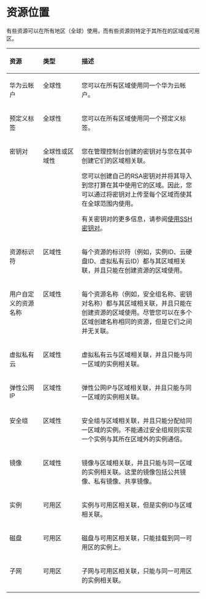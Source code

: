 # 资源位置<a name="ZH-CN_TOPIC_0157533507"></a>

有些资源可以在所有地区（全球）使用，而有些资源则特定于其所在的区域或可用区。

<a name="table265784111616"></a>
<table><thead align="left"><tr id="row1965814481612"><th class="cellrowborder" valign="top" width="17.381738173817382%" id="mcps1.1.4.1.1"><p id="p196589441615"><a name="p196589441615"></a><a name="p196589441615"></a>资源</p>
</th>
<th class="cellrowborder" valign="top" width="19.971997199719972%" id="mcps1.1.4.1.2"><p id="p86581548162"><a name="p86581548162"></a><a name="p86581548162"></a>类型</p>
</th>
<th class="cellrowborder" valign="top" width="62.646264626462646%" id="mcps1.1.4.1.3"><p id="p26581342162"><a name="p26581342162"></a><a name="p26581342162"></a>描述</p>
</th>
</tr>
</thead>
<tbody><tr id="row9658114111617"><td class="cellrowborder" valign="top" width="17.381738173817382%" headers="mcps1.1.4.1.1 "><p id="p206586416162"><a name="p206586416162"></a><a name="p206586416162"></a>华为云帐户</p>
</td>
<td class="cellrowborder" valign="top" width="19.971997199719972%" headers="mcps1.1.4.1.2 "><p id="p465812471612"><a name="p465812471612"></a><a name="p465812471612"></a>全球性</p>
</td>
<td class="cellrowborder" valign="top" width="62.646264626462646%" headers="mcps1.1.4.1.3 "><p id="p16658104121616"><a name="p16658104121616"></a><a name="p16658104121616"></a>您可以在所有区域使用同一个华为云帐户。</p>
</td>
</tr>
<tr id="row112814835512"><td class="cellrowborder" valign="top" width="17.381738173817382%" headers="mcps1.1.4.1.1 "><p id="p1029385550"><a name="p1029385550"></a><a name="p1029385550"></a>预定义标签</p>
</td>
<td class="cellrowborder" valign="top" width="19.971997199719972%" headers="mcps1.1.4.1.2 "><p id="p202914835513"><a name="p202914835513"></a><a name="p202914835513"></a>全球性</p>
</td>
<td class="cellrowborder" valign="top" width="62.646264626462646%" headers="mcps1.1.4.1.3 "><p id="p5292815514"><a name="p5292815514"></a><a name="p5292815514"></a>您可以在所有区域使用同一个预定义标签。</p>
</td>
</tr>
<tr id="row6658124171617"><td class="cellrowborder" valign="top" width="17.381738173817382%" headers="mcps1.1.4.1.1 "><p id="p5658544163"><a name="p5658544163"></a><a name="p5658544163"></a>密钥对</p>
</td>
<td class="cellrowborder" valign="top" width="19.971997199719972%" headers="mcps1.1.4.1.2 "><p id="p16658941161"><a name="p16658941161"></a><a name="p16658941161"></a>全球性或区域性</p>
</td>
<td class="cellrowborder" valign="top" width="62.646264626462646%" headers="mcps1.1.4.1.3 "><p id="p6184135132613"><a name="p6184135132613"></a><a name="p6184135132613"></a>您在管理控制台创建的密钥对与您在其中创建它们的区域相关联。</p>
<p id="p5658154111619"><a name="p5658154111619"></a><a name="p5658154111619"></a>您可以创建自己的RSA密钥对并将其导入到您打算在其中使用它的区域。因此，您可以通过将密钥对上传至每个区域而使其在全球范围内使用。</p>
<p id="p897402182714"><a name="p897402182714"></a><a name="p897402182714"></a>有关密钥对的更多信息，请参阅<a href="使用SSH密钥对.md">使用SSH密钥对</a>。</p>
</td>
</tr>
<tr id="row146581045165"><td class="cellrowborder" valign="top" width="17.381738173817382%" headers="mcps1.1.4.1.1 "><p id="p13658446168"><a name="p13658446168"></a><a name="p13658446168"></a>资源标识符</p>
</td>
<td class="cellrowborder" valign="top" width="19.971997199719972%" headers="mcps1.1.4.1.2 "><p id="p176581420164"><a name="p176581420164"></a><a name="p176581420164"></a>区域性</p>
</td>
<td class="cellrowborder" valign="top" width="62.646264626462646%" headers="mcps1.1.4.1.3 "><p id="p17659154131615"><a name="p17659154131615"></a><a name="p17659154131615"></a>每个资源的标识符（例如，实例ID、云硬盘ID、虚拟私有云ID）都与其区域相关联，并且只能在创建资源的区域使用。</p>
</td>
</tr>
<tr id="row2659164131610"><td class="cellrowborder" valign="top" width="17.381738173817382%" headers="mcps1.1.4.1.1 "><p id="p66597441613"><a name="p66597441613"></a><a name="p66597441613"></a>用户自定义的资源名称</p>
</td>
<td class="cellrowborder" valign="top" width="19.971997199719972%" headers="mcps1.1.4.1.2 "><p id="p865918411612"><a name="p865918411612"></a><a name="p865918411612"></a>区域性</p>
</td>
<td class="cellrowborder" valign="top" width="62.646264626462646%" headers="mcps1.1.4.1.3 "><p id="p565919471620"><a name="p565919471620"></a><a name="p565919471620"></a>每个资源名称（例如，安全组名称、密钥对名称）都与其区域相关联，并且只能在创建资源的区域使用。尽管您可以在多个区域创建名称相同的资源，但是它们之间并无关联。</p>
</td>
</tr>
<tr id="row1058852014533"><td class="cellrowborder" valign="top" width="17.381738173817382%" headers="mcps1.1.4.1.1 "><p id="p125881203536"><a name="p125881203536"></a><a name="p125881203536"></a>虚拟私有云</p>
</td>
<td class="cellrowborder" valign="top" width="19.971997199719972%" headers="mcps1.1.4.1.2 "><p id="p1658842055318"><a name="p1658842055318"></a><a name="p1658842055318"></a>区域性</p>
</td>
<td class="cellrowborder" valign="top" width="62.646264626462646%" headers="mcps1.1.4.1.3 "><p id="p15588420105318"><a name="p15588420105318"></a><a name="p15588420105318"></a>虚拟私有云与区域相关联，并且只能与同一区域的实例相关联。</p>
</td>
</tr>
<tr id="row12240225205315"><td class="cellrowborder" valign="top" width="17.381738173817382%" headers="mcps1.1.4.1.1 "><p id="p126591481610"><a name="p126591481610"></a><a name="p126591481610"></a>弹性公网IP</p>
</td>
<td class="cellrowborder" valign="top" width="19.971997199719972%" headers="mcps1.1.4.1.2 "><p id="p1865914419166"><a name="p1865914419166"></a><a name="p1865914419166"></a>区域性</p>
</td>
<td class="cellrowborder" valign="top" width="62.646264626462646%" headers="mcps1.1.4.1.3 "><p id="p1565911417164"><a name="p1565911417164"></a><a name="p1565911417164"></a>弹性公网IP与区域相关联，并且只能与同一区域的实例相关联。</p>
</td>
</tr>
<tr id="row29225172583"><td class="cellrowborder" valign="top" width="17.381738173817382%" headers="mcps1.1.4.1.1 "><p id="p186591247168"><a name="p186591247168"></a><a name="p186591247168"></a>安全组</p>
</td>
<td class="cellrowborder" valign="top" width="19.971997199719972%" headers="mcps1.1.4.1.2 "><p id="p592311713581"><a name="p592311713581"></a><a name="p592311713581"></a>区域性</p>
</td>
<td class="cellrowborder" valign="top" width="62.646264626462646%" headers="mcps1.1.4.1.3 "><p id="p592301711587"><a name="p592301711587"></a><a name="p592301711587"></a>安全组与区域相关联，并且只能分配给同一区域的实例。不能通过安全组规则实现一个实例与其所在区域外的实例通信。</p>
</td>
</tr>
<tr id="row19681276430"><td class="cellrowborder" valign="top" width="17.381738173817382%" headers="mcps1.1.4.1.1 "><p id="p158618503424"><a name="p158618503424"></a><a name="p158618503424"></a>镜像</p>
</td>
<td class="cellrowborder" valign="top" width="19.971997199719972%" headers="mcps1.1.4.1.2 "><p id="p1860502425"><a name="p1860502425"></a><a name="p1860502425"></a>区域性</p>
</td>
<td class="cellrowborder" valign="top" width="62.646264626462646%" headers="mcps1.1.4.1.3 "><p id="p1786175064215"><a name="p1786175064215"></a><a name="p1786175064215"></a>镜像与区域相关联，并且只能与同一区域的实例相关联。这里的镜像包括公共镜像、私有镜像、共享镜像。</p>
</td>
</tr>
<tr id="row6659245168"><td class="cellrowborder" valign="top" width="17.381738173817382%" headers="mcps1.1.4.1.1 "><p id="p26591944164"><a name="p26591944164"></a><a name="p26591944164"></a>实例</p>
</td>
<td class="cellrowborder" valign="top" width="19.971997199719972%" headers="mcps1.1.4.1.2 "><p id="p1265919471612"><a name="p1265919471612"></a><a name="p1265919471612"></a>可用区</p>
</td>
<td class="cellrowborder" valign="top" width="62.646264626462646%" headers="mcps1.1.4.1.3 "><p id="p11659104151615"><a name="p11659104151615"></a><a name="p11659104151615"></a>实例与可用区相关联，但是实例ID与区域相关联。</p>
</td>
</tr>
<tr id="row1165964131616"><td class="cellrowborder" valign="top" width="17.381738173817382%" headers="mcps1.1.4.1.1 "><p id="p13778199145714"><a name="p13778199145714"></a><a name="p13778199145714"></a>磁盘</p>
</td>
<td class="cellrowborder" valign="top" width="19.971997199719972%" headers="mcps1.1.4.1.2 "><p id="p18775497575"><a name="p18775497575"></a><a name="p18775497575"></a>可用区</p>
</td>
<td class="cellrowborder" valign="top" width="62.646264626462646%" headers="mcps1.1.4.1.3 "><p id="p14769998575"><a name="p14769998575"></a><a name="p14769998575"></a>磁盘与可用区相关联，只能挂载到同一可用区的实例上。</p>
</td>
</tr>
<tr id="row265918431612"><td class="cellrowborder" valign="top" width="17.381738173817382%" headers="mcps1.1.4.1.1 "><p id="p632019204581"><a name="p632019204581"></a><a name="p632019204581"></a>子网</p>
</td>
<td class="cellrowborder" valign="top" width="19.971997199719972%" headers="mcps1.1.4.1.2 "><p id="p116599413161"><a name="p116599413161"></a><a name="p116599413161"></a>可用区</p>
</td>
<td class="cellrowborder" valign="top" width="62.646264626462646%" headers="mcps1.1.4.1.3 "><p id="p20659441160"><a name="p20659441160"></a><a name="p20659441160"></a>子网与可用区相关联，只能与同一可用区的实例相关联。</p>
</td>
</tr>
</tbody>
</table>


